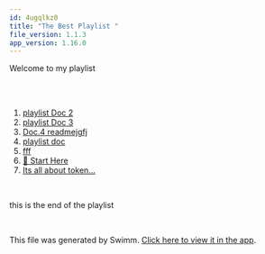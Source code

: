 ```yaml
---
id: 4ugqlkz0
title: "The Best Playlist "
file_version: 1.1.3
app_version: 1.16.0
---
```


<!-- Intro - Do not remove this comment -->
Welcome to my playlist

<br/>

<br/>

<!-- Steps - Do not remove this comment -->
1. [playlist Doc 2](playlist-doc-2.ufg2xzd4.sw.md)
2. [playlist Doc 3 ](playlist-doc-3.tngjmzcv.sw.md)
3. [Doc.4 readmejgfj](README.md)
4. [playlist doc ](playlist-doc.8y5qclel.sw.md)
5. [fff](https://www.youtube.com/watch?v=K1nQX_hdop0)
6. [🏁 Start Here](https://swimm-web-app.web.app/repos/dummy-repo/playlists/eg616)
7. [Its all about token...](its-all-about-token.5610iaa9.sw.md)


<br/>

<!-- Summary - Do not remove this comment -->
this is the end of the playlist

<br/>

This file was generated by Swimm. [Click here to view it in the app](https://swimm-web-app.web.app/repos/Z2l0aHViJTNBJTNBZWNvbW0lM0ElM0Ftb3NoaWtzd2ltbQ==/playlists/4ugqlkz0).
